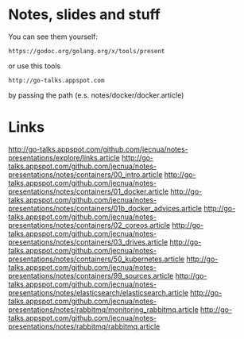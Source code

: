 
# Notes, slides and stuff

You can see them yourself:

    https://godoc.org/golang.org/x/tools/present

or use this tools

    http://go-talks.appspot.com

by passing the path (e.s. notes/docker/docker.article)

# Links
http://go-talks.appspot.com/github.com/jecnua/notes-presentations/explore/links.article
http://go-talks.appspot.com/github.com/jecnua/notes-presentations/notes/containers/00_intro.article
http://go-talks.appspot.com/github.com/jecnua/notes-presentations/notes/containers/01_docker.article
http://go-talks.appspot.com/github.com/jecnua/notes-presentations/notes/containers/01b_docker_advices.article
http://go-talks.appspot.com/github.com/jecnua/notes-presentations/notes/containers/02_coreos.article
http://go-talks.appspot.com/github.com/jecnua/notes-presentations/notes/containers/03_drives.article
http://go-talks.appspot.com/github.com/jecnua/notes-presentations/notes/containers/50_kubernetes.article
http://go-talks.appspot.com/github.com/jecnua/notes-presentations/notes/containers/99_sources.article
http://go-talks.appspot.com/github.com/jecnua/notes-presentations/notes/elasticsearch/elasticsearch.article
http://go-talks.appspot.com/github.com/jecnua/notes-presentations/notes/rabbitmq/monitoring_rabbitmq.article
http://go-talks.appspot.com/github.com/jecnua/notes-presentations/notes/rabbitmq/rabbitmq.article
